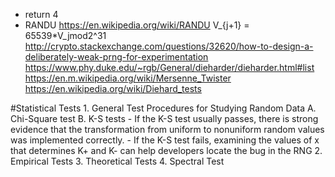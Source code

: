 - return 4
- RANDU https://en.wikipedia.org/wiki/RANDU
    V_{j+1} = 65539*V_jmod2^31
http://crypto.stackexchange.com/questions/32620/how-to-design-a-deliberately-weak-prng-for-experimentation
https://www.phy.duke.edu/~rgb/General/dieharder/dieharder.html#list
https://en.m.wikipedia.org/wiki/Mersenne_Twister
https://en.wikipedia.org/wiki/Diehard_tests

#Statistical Tests
    1. General Test Procedures for Studying Random Data
        A. Chi-Square test
        B. K-S tests
            - If the K-S test usually passes, there is strong evidence that the transformation from uniform to nonuniform random values was implemented correctly.
            - If the K-S test fails, examining the values of x that determines K+ and K- can help developers locate the bug in the RNG
    2. Empirical Tests
    3. Theoretical Tests
    4. Spectral Test
